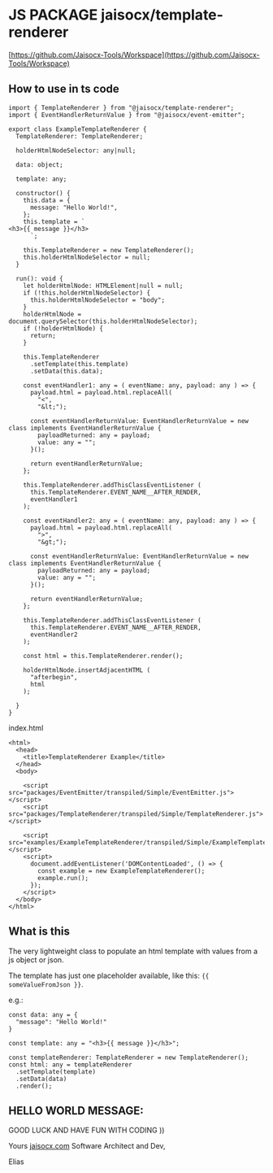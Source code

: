 # JS PACKAGE jaisocx/template-renderer


[https://github.com/Jaisocx-Tools/Workspace](https://github.com/Jaisocx-Tools/Workspace)

## How to use in ts code

```
import { TemplateRenderer } from "@jaisocx/template-renderer";
import { EventHandlerReturnValue } from "@jaisocx/event-emitter";

export class ExampleTemplateRenderer {
  TemplateRenderer: TemplateRenderer;

  holderHtmlNodeSelector: any|null;

  data: object;

  template: any;

  constructor() {
    this.data = {
      message: "Hello World!",
    };
    this.template = `
<h3>{{ message }}</h3>      
      `;

    this.TemplateRenderer = new TemplateRenderer();
    this.holderHtmlNodeSelector = null;
  }

  run(): void {
    let holderHtmlNode: HTMLElement|null = null;
    if (!this.holderHtmlNodeSelector) {
      this.holderHtmlNodeSelector = "body";
    }
    holderHtmlNode = document.querySelector(this.holderHtmlNodeSelector);
    if (!holderHtmlNode) {
      return;
    }

    this.TemplateRenderer
      .setTemplate(this.template)
      .setData(this.data);

    const eventHandler1: any = ( eventName: any, payload: any ) => {
      payload.html = payload.html.replaceAll(
        "<", 
        "&lt;");
  
      const eventHandlerReturnValue: EventHandlerReturnValue = new class implements EventHandlerReturnValue {
        payloadReturned: any = payload;
        value: any = "";
      }();
  
      return eventHandlerReturnValue;
    };
  
    this.TemplateRenderer.addThisClassEventListener (
      this.TemplateRenderer.EVENT_NAME__AFTER_RENDER,
      eventHandler1
    );

    const eventHandler2: any = ( eventName: any, payload: any ) => {
      payload.html = payload.html.replaceAll(
        ">", 
        "&gt;");

      const eventHandlerReturnValue: EventHandlerReturnValue = new class implements EventHandlerReturnValue {
        payloadReturned: any = payload;
        value: any = "";
      }();

      return eventHandlerReturnValue;
    };

    this.TemplateRenderer.addThisClassEventListener (
      this.TemplateRenderer.EVENT_NAME__AFTER_RENDER,
      eventHandler2
    );

    const html = this.TemplateRenderer.render();

    holderHtmlNode.insertAdjacentHTML (
      "afterbegin",
      html
    );

  }
}

```

index.html

```
<html>
  <head>
    <title>TemplateRenderer Example</title>
  </head>
  <body>

    <script src="packages/EventEmitter/transpiled/Simple/EventEmitter.js"></script>
    <script src="packages/TemplateRenderer/transpiled/Simple/TemplateRenderer.js"></script>
  
    <script src="examples/ExampleTemplateRenderer/transpiled/Simple/ExampleTemplateRenderer.js"></script>
    <script>
      document.addEventListener('DOMContentLoaded', () => {
        const example = new ExampleTemplateRenderer();
        example.run();
      });
    </script>
  </body>
</html>
```


## What is this

The very lightweight class to populate an html template with values from a js object or json.

The template has just one placeholder available, like this: `{{ someValueFromJson }}`.

e.g.:
```
const data: any = {
  "message": "Hello World!"
}

const template: any = "<h3>{{ message }}</h3>";

const templateRenderer: TemplateRenderer = new TemplateRenderer();
const html: any = templateRenderer
  .setTemplate(template)
  .setData(data)
  .render();

```



## HELLO WORLD MESSAGE:

GOOD LUCK AND HAVE FUN WITH CODING ))


Yours [jaisocx.com](https://jaisocx.com/) Software Architect and Dev,

Elias






